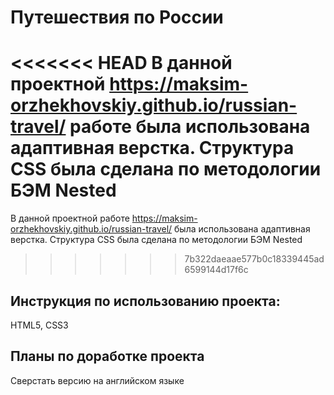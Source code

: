 # Путешествия по России

<<<<<<< HEAD
В данной проектной https://maksim-orzhekhovskiy.github.io/russian-travel/ работе была использована адаптивная верстка. Структура CSS была сделана по методологии БЭМ Nested
=======
В данной проектной  работе https://maksim-orzhekhovskiy.github.io/russian-travel/ была использована адаптивная верстка. Структура CSS была сделана по методологии БЭМ Nested
>>>>>>> 7b322daeaae577b0c18339445ad6599144d17f6c

## Инструкция по использованию проекта:

HTML5, CSS3

## Планы по доработке проекта

Сверстать версию на английском языке
